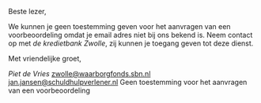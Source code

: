 Beste lezer,

We kunnen je geen toestemming geven voor het aanvragen van een voorbeoordeling omdat je email adres niet bij ons bekend is. Neem contact op met *de kredietbank Zwolle*, zij kunnen je toegang geven tot deze dienst.
 
Met vriendelijke groet,

*Piet de Vries*
<from>zwolle@waarborgfonds.sbn.nl</from>
<to>jan.jansen@schuldhulpverlener.nl</to>
<subject>Geen toestemming voor het aanvragen van een voorbeoordeling</subject>
